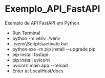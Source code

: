 # Exemplo_API_FastAPI
Exemplo de API FastAPI em Python


- Run Terminal
- python -m venv ./venv
- .\venv\Scripts\activate.bat
- python.exe -m pip install --upgrade pip
- pip install fastapi
- pip install uvicorn
- uvicorn main:app --reload
- Enter at LocalHost/docs
